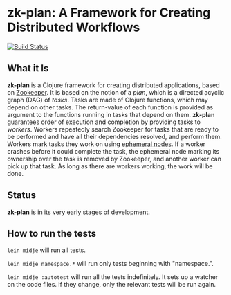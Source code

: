 # zk-plan: A Framework for Creating Distributed Workflows
[![Build Status](https://travis-ci.org/brosenan/zk-plan.svg?branch=master)](https://travis-ci.org/brosenan/zk-plan)

## What it Is
**zk-plan** is a Clojure framework for creating distributed applications, based on [Zookeeper](https://zookeeper.apache.org/).
It is based on the notion of a *plan*, which is a directed acyclic graph (DAG) of *tasks*.  Tasks are made of Clojure functions, which may depend on other tasks.  The return-value of each function is provided as argument to the functions running in tasks that depend on them.  **zk-plan** guarantees order of execution and completion by providing tasks to *workers*.  Workers repeatedly search Zookeeper for tasks that are ready to be performed and have all their dependencies resolved, and perform them. Workers mark tasks they work on using [ephemeral nodes](https://zookeeper.apache.org/doc/r3.2.1/zookeeperProgrammers.html#Ephemeral+Nodes). If a worker crashes before it could complete the task, the ephemeral node marking its ownership over the task is removed by Zookeeper, and another worker can pick up that task. As long as there are workers working, the work will be done.

## Status
**zk-plan** is in its very early stages of development.

## How to run the tests

`lein midje` will run all tests.

`lein midje namespace.*` will run only tests beginning with "namespace.".

`lein midje :autotest` will run all the tests indefinitely. It sets up a
watcher on the code files. If they change, only the relevant tests will be
run again.

